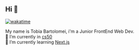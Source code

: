 ## Hi 👋

[![wakatime](https://wakatime.com/badge/user/018edc23-7885-44d3-8b1a-efd38be8a6f6.svg)](https://wakatime.com/@018edc23-7885-44d3-8b1a-efd38be8a6f6)

My name is Tobia Bartolomei, i'm a Junior FrontEnd Web Dev. <br>
🔭 I’m currently in [cs50](https://pll.harvard.edu/course/cs50-introduction-computer-science)
<br>
🌱 I’m currently learning [Next.js](https://nextjs.org/)




